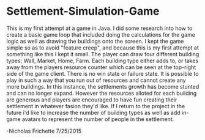 # Settlement-Simulation-Game
   This is my first attempt at a game in Java. I did some research into how to create a basic game loop that included doing the calculations for the game logic as well as drawing the buildings onto the screen. I kept the game simple so as to avoid "feature creep", and because this is my first attempt at something like this I kept it small. The player can draw four different building types; Wall, Market, Home, Farm. Each building type either adds to, or takes away from the 
players resource counter which can be seen at the top-right side of the game client. 
   There is no win state or failure state. It is possible to play in such a way that you run out of resources and cannot
create any more buildings. In this instance, the settlements growth has become stunted and can no longer expand. However
the resources alloted for each building are generous and players are encouraged to have fun creating their settlement in
whatever fasion they'd like.
   If I return to the project in the future i'd like to increase the number of building types as well as add in-game
avatars to represent the number of people in the settlement. 

-Nicholas Frichette
7/25/2015
